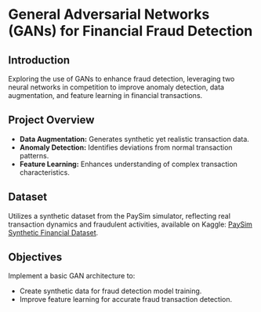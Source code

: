 
# General Adversarial Networks (GANs) for Financial Fraud Detection

## Introduction
Exploring the use of GANs to enhance fraud detection, leveraging two neural networks in competition to improve anomaly detection, data augmentation, and feature learning in financial transactions.

## Project Overview
- **Data Augmentation:** Generates synthetic yet realistic transaction data.
- **Anomaly Detection:** Identifies deviations from normal transaction patterns.
- **Feature Learning:** Enhances understanding of complex transaction characteristics.

## Dataset
Utilizes a synthetic dataset from the PaySim simulator, reflecting real transaction dynamics and fraudulent activities, available on Kaggle: [PaySim Synthetic Financial Dataset](https://www.kaggle.com/datasets/ealaxi/paysim1).

## Objectives
Implement a basic GAN architecture to:
- Create synthetic data for fraud detection model training.
- Improve feature learning for accurate fraud transaction detection.
